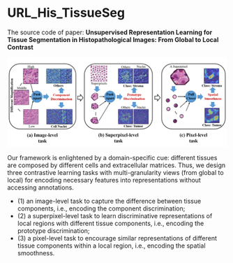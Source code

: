 # URL_His_TissueSeg
The source code of paper: **Unsupervised Representation Learning for Tissue Segmentation in Histopathological Images: From Global to Local Contrast**

![URL_TS](./task_info.png)

Our framework is enlightened by a domain-specific cue: different tissues are composed by different cells and extracellular matrices.
Thus, we design three contrastive learning tasks with multi-granularity views (from global to local) for encoding necessary features into representations without accessing annotations.

- (1) an image-level task to capture the difference between tissue components, i.e., encoding the component discrimination; 
- (2) a superpixel-level task to learn discriminative representations of local regions with different tissue components, i.e., encoding the prototype discrimination;
- (3) a pixel-level task to encourage similar representations of different tissue components within a local region, i.e., encoding the spatial smoothness.
